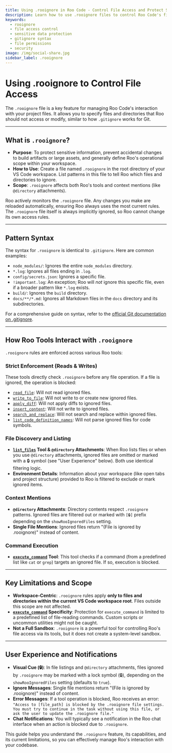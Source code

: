 ```yaml
---
title: Using .rooignore in Roo Code - Control File Access and Protect Sensitive Data
description: Learn how to use .rooignore files to control Roo Code's file access, protect sensitive information, and manage which files the AI can read or modify.
keywords:
  - rooignore
  - file access control
  - sensitive data protection
  - gitignore syntax
  - file permissions
  - security
image: /img/social-share.jpg
sidebar_label: .rooignore
---
```


# Using .rooignore to Control File Access

The `.rooignore` file is a key feature for managing Roo Code's interaction with your project files. It allows you to specify files and directories that Roo should not access or modify, similar to how `.gitignore` works for Git.

---

## What is `.rooignore`?

*   **Purpose**: To protect sensitive information, prevent accidental changes to build artifacts or large assets, and generally define Roo's operational scope within your workspace.
*   **How to Use**: Create a file named `.rooignore` in the root directory of your VS Code workspace. List patterns in this file to tell Roo which files and directories to ignore.
*   **Scope**: `.rooignore` affects both Roo's tools and context mentions (like `@directory` attachments).

Roo actively monitors the `.rooignore` file. Any changes you make are reloaded automatically, ensuring Roo always uses the most current rules. The `.rooignore` file itself is always implicitly ignored, so Roo cannot change its own access rules.

---

## Pattern Syntax

The syntax for `.rooignore` is identical to `.gitignore`. Here are common examples:

*   `node_modules/`: Ignores the entire `node_modules` directory.
*   `*.log`: Ignores all files ending in `.log`.
*   `config/secrets.json`: Ignores a specific file.
*   `!important.log`: An exception; Roo will *not* ignore this specific file, even if a broader pattern like `*.log` exists.
*   `build/`: Ignores the `build` directory.
*   `docs/**/*.md`: Ignores all Markdown files in the `docs` directory and its subdirectories.

For a comprehensive guide on syntax, refer to the [official Git documentation on .gitignore](https://git-scm.com/docs/gitignore).

---

## How Roo Tools Interact with `.rooignore`

`.rooignore` rules are enforced across various Roo tools:

### Strict Enforcement (Reads & Writes)

These tools directly check `.rooignore` before any file operation. If a file is ignored, the operation is blocked:

*   [`read_file`](/advanced-usage/available-tools/read-file): Will not read ignored files.
*   [`write_to_file`](/advanced-usage/available-tools/write-to-file): Will not write to or create new ignored files.
*   [`apply_diff`](/advanced-usage/available-tools/apply-diff): Will not apply diffs to ignored files.
*   [`insert_content`](/advanced-usage/available-tools/insert-content): Will not write to ignored files.
*   [`search_and_replace`](/advanced-usage/available-tools/search-and-replace): Will not search and replace within ignored files.
*   [`list_code_definition_names`](/advanced-usage/available-tools/list-code-definition-names): Will not parse ignored files for code symbols.

### File Discovery and Listing

*   **[`list_files`](/advanced-usage/available-tools/list-files) Tool & `@directory` Attachments**: When Roo lists files or when you use `@directory` attachments, ignored files are omitted or marked with a 🔒 symbol (see "User Experience" below). Both use identical filtering logic.
*   **Environment Details**: Information about your workspace (like open tabs and project structure) provided to Roo is filtered to exclude or mark ignored items.

### Context Mentions

*   **`@directory` Attachments**: Directory contents respect `.rooignore` patterns. Ignored files are filtered out or marked with `[🔒]` prefix depending on the `showRooIgnoredFiles` setting.
*   **Single File Mentions**: Ignored files return "(File is ignored by .rooignore)" instead of content.

### Command Execution

*   **[`execute_command`](/advanced-usage/available-tools/execute-command) Tool**: This tool checks if a command (from a predefined list like `cat` or `grep`) targets an ignored file. If so, execution is blocked.

---

## Key Limitations and Scope

*   **Workspace-Centric**: `.rooignore` rules apply **only to files and directories within the current VS Code workspace root**. Files outside this scope are not affected.
*   **[`execute_command`](/advanced-usage/available-tools/execute-command) Specificity**: Protection for `execute_command` is limited to a predefined list of file-reading commands. Custom scripts or uncommon utilities might not be caught.
*   **Not a Full Sandbox**: `.rooignore` is a powerful tool for controlling Roo's file access via its tools, but it does not create a system-level sandbox.

---

## User Experience and Notifications

*   **Visual Cue (🔒)**: In file listings and `@directory` attachments, files ignored by `.rooignore` may be marked with a lock symbol (🔒), depending on the `showRooIgnoredFiles` setting (defaults to `true`).
*   **Ignore Messages**: Single file mentions return "(File is ignored by .rooignore)" instead of content.
*   **Error Messages**: If a tool operation is blocked, Roo receives an error: `"Access to [file_path] is blocked by the .rooignore file settings. You must try to continue in the task without using this file, or ask the user to update the .rooignore file."`
*   **Chat Notifications**: You will typically see a notification in the Roo chat interface when an action is blocked due to `.rooignore`.

This guide helps you understand the `.rooignore` feature, its capabilities, and its current limitations, so you can effectively manage Roo's interaction with your codebase.
